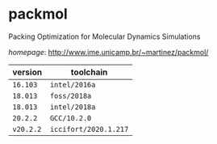 # packmol

Packing Optimization for Molecular Dynamics Simulations

*homepage*: <http://www.ime.unicamp.br/~martinez/packmol/>

version | toolchain
--------|----------
``16.103`` | ``intel/2016a``
``18.013`` | ``foss/2018a``
``18.013`` | ``intel/2018a``
``20.2.2`` | ``GCC/10.2.0``
``v20.2.2`` | ``iccifort/2020.1.217``
